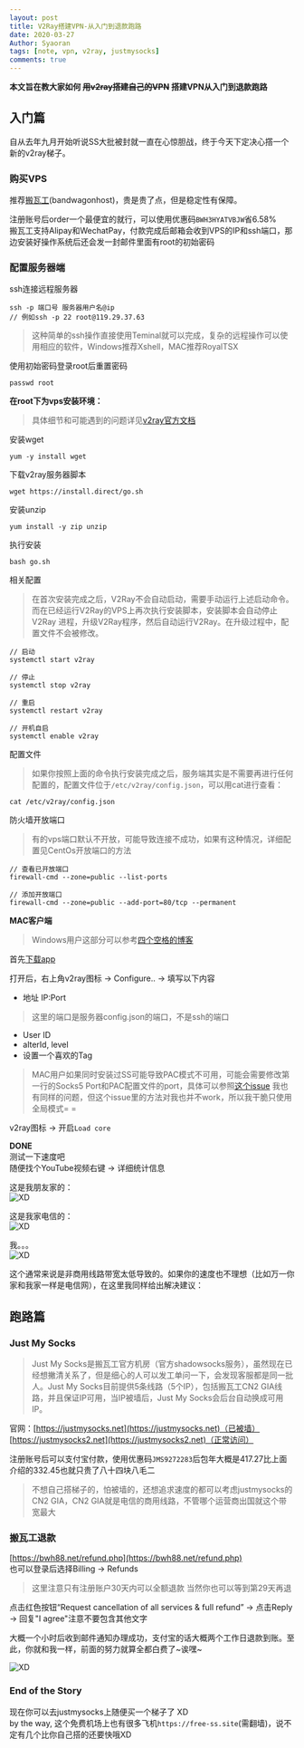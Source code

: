 ```yaml
---
layout: post
title: V2Ray搭建VPN-从入门到退款跑路
date: 2020-03-27
Author: Syaoran 
tags: [note, vpn, v2ray, justmysocks]
comments: true
---
```

**本文旨在教大家如何 ~~用v2ray搭建自己的VPN~~ 搭建VPN从入门到退款跑路**

## 入门篇

自从去年九月开始听说SS大批被封就一直在心惊胆战，终于今天下定决心撘一个新的v2ray梯子。

### 购买VPS
推荐[搬瓦工](https://bandwagonhost.com)(bandwagonhost)，贵是贵了点，但是稳定性有保障。  

注册账号后order一个最便宜的就行，可以使用优惠码`BWH3HYATVBJW`省6.58%  
搬瓦工支持Alipay和WechatPay，付款完成后邮箱会收到VPS的IP和ssh端口，那边安装好操作系统后还会发一封邮件里面有root的初始密码

### 配置服务器端
ssh连接远程服务器
```
ssh -p 端口号 服务器用户名@ip 
// 例如ssh -p 22 root@119.29.37.63
```
> 这种简单的ssh操作直接使用Teminal就可以完成，复杂的远程操作可以使用相应的软件，Windows推荐Xshell，MAC推荐RoyalTSX

使用初始密码登录root后重置密码
```
passwd root
```

**在root下为vps安装环境：**  
> 具体细节和可能遇到的问题详见[v2ray官方文档](https://www.v2ray.com/chapter_00/install.html)  

安装wget
```
yum -y install wget
```

下载v2ray服务器脚本
```
wget https://install.direct/go.sh
```

安装unzip
```
yum install -y zip unzip  
```

执行安装
```
bash go.sh
```

相关配置
> 在首次安装完成之后，V2Ray不会自动启动，需要手动运行上述启动命令。而在已经运行V2Ray的VPS上再次执行安装脚本，安装脚本会自动停止V2Ray 进程，升级V2Ray程序，然后自动运行V2Ray。在升级过程中，配置文件不会被修改。  

```
// 启动
systemctl start v2ray

// 停止
systemctl stop v2ray

// 重启
systemctl restart v2ray

// 开机自启
systemctl enable v2ray
```

配置文件  
> 如果你按照上面的命令执行安装完成之后，服务端其实是不需要再进行任何配置的，配置文件位于`/etc/v2ray/config.json`，可以用cat进行查看：  

```
cat /etc/v2ray/config.json
```

防火墙开放端口
> 有的vps端口默认不开放，可能导致连接不成功，如果有这种情况，详细配置见CentOs开放端口的方法

```
// 查看已开放端口
firewall-cmd --zone=public --list-ports

// 添加开放端口
firewall-cmd --zone=public --add-port=80/tcp --permanent
```

**MAC客户端**  
> Windows用户这部分可以参考[四个空格的博客](https://www.4spaces.org/build-v2ray-from-0-to-1/)

首先[下载app](https://github.com/Cenmrev/V2RayX/releases)

打开后，右上角v2ray图标 -> Configure.. -> 填写以下内容
- 地址 IP:Port  
> 这里的端口是服务器config.json的端口，不是ssh的端口
- User ID
- alterId, level
- 设置一个喜欢的Tag

> MAC用户如果同时安装过SS可能导致PAC模式不可用，可能会需要修改第一行的Socks5 Port和PAC配置文件的port，具体可以参照[这个issue](https://github.com/Cenmrev/V2RayX/issues/107)
> 我也有同样的问题，但这个issue里的方法对我也并不work，所以我干脆只使用全局模式= =

v2ray图标 -> 开启`Load core`

**DONE**  
测试一下速度吧  
随便找个YouTube视频右键 -> 详细统计信息

这是我朋友家的：  
![XD](../post_images/richen_vpnspeed.png "XD")

这是我家电信的：  
![XD](../post_images/my_vpnspeed.png "XD")

我。。。  
![XD](../post_images/caonibaba.png "XD")

这个通常来说是非商用线路带宽太低导致的。如果你的速度也不理想（比如万一你家和我家一样是电信网），在这里我同样给出解决建议：

## 跑路篇

### Just My Socks

> Just My Socks是搬瓦工官方机房（官方shadowsocks服务），虽然现在已经想撇清关系了，但是细心的人可以发工单问一下，会发现客服都是同一批人。Just My Socks目前提供5条线路（5个IP），包括搬瓦工CN2 GIA线路，并且保证IP可用，当IP被墙后，Just My Socks会后台自动换成可用IP。    

官网：[https://justmysocks.net](https://justmysocks.net)（已被墙）   [https://justmysocks2.net](https://justmysocks2.net)（正常访问）

注册账号后可以支付宝付款，使用优惠码`JMS9272283`后包年大概是417.27比上面介绍的332.45也就只贵了八十四块八毛二

> 不想自己搭梯子的，怕被墙的，还想追求速度的都可以考虑justmysocks的CN2 GIA，CN2 GIA就是电信的商用线路，不管哪个运营商出国就这个带宽最大

### 搬瓦工退款
[https://bwh88.net/refund.php](https://bwh88.net/refund.php)  
也可以登录后选择Billing -> Refunds  
> 这里注意只有注册账户30天内可以全额退款
> 当然你也可以等到第29天再退

点击红色按钮“Request cancellation of all services & full refund” -> 点击Reply -> 回复"I agree"注意不要包含其他文字

大概一个小时后收到邮件通知办理成功，支付宝的话大概两个工作日退款到账。至此，你就和我一样，前面的努力就算全都白费了~诶嘿~  

![XD](../post_images/xiaoniao.png "XD")

### End of the Story

现在你可以去justmysocks上随便买一个梯子了 XD  
by the way, 这个免费机场上也有很多飞机`https://free-ss.site`(需翻墙)，说不定有几个比你自己搭的还要快哦XD











